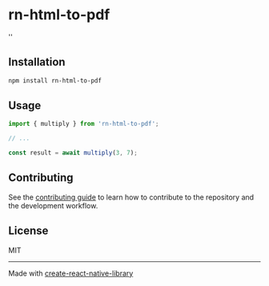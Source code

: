 # rn-html-to-pdf

''

## Installation

```sh
npm install rn-html-to-pdf
```

## Usage

```js
import { multiply } from 'rn-html-to-pdf';

// ...

const result = await multiply(3, 7);
```

## Contributing

See the [contributing guide](CONTRIBUTING.md) to learn how to contribute to the repository and the development workflow.

## License

MIT

---

Made with [create-react-native-library](https://github.com/callstack/react-native-builder-bob)
